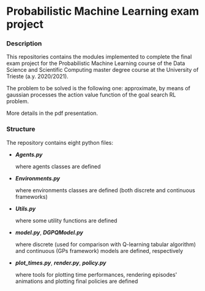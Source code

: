 # Probabilistic Machine Learning exam project

### Description

This repositories contains the modules implemented to complete the final exam project for the Probabilistic Machine Learning course of the Data Science and Scientific Computing master degree course at the University of Trieste (a.y. 2020/2021).

The problem to be solved is the following one: approximate, by means of gaussian processes the action value function of the goal search RL problem.

More details in the pdf presentation.

### Structure

The repository contains eight python files:

- ***Agents.py***

  where agents classes are defined

- ***Environments.py***

  where environments classes are defined (both discrete and continuous frameworks)

- ***Utils.py***

  where some utility functions are defined

- ***model.py***, ***DGPQModel.py***

  where discrete (used for comparison with Q-learning tabular algorithm) and continuous (GPs framework) models are defined, respectively

- ***plot_times.py***, ***render.py***, ***policy.py***

  where tools for plotting time performances, rendering episodes' animations and plotting final policies are defined